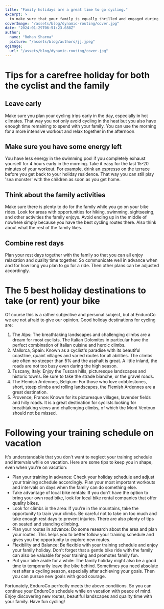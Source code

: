 ```yaml
---
title: "Family holidays are a great time to go cycling."
excerpt: >
  to make sure that your family is equally thrilled and engaged during the vacation. Therefore, you aim to find a harmonious balance between your cycling passion and creating memorable experiences for e
coverImage: "/assets/blog/dynamic-routing/cover.jpg"
date: "2024-01-29T06:51:23.688Z"
author:
  name: "Rohan Sharma"
  picture: "/assets/blog/authors/jj.jpeg"
ogImage:
  url: "/assets/blog/dynamic-routing/cover.jpg"
---
```


# Tips for a carefree holiday for both the cyclist and the family

## Leave early
Make sure you plan your cycling trips early in the day, especially in hot climates. That way you not only avoid cycling in the heat but you also have enough time remaining to spend with your family. You can use the morning for a more intensive workout and relax together in the afternoon.

## Make sure you have some energy left
You have less energy in the swimming pool if you completely exhaust yourself for 4 hours early in the morning. Take it easy for the last 15-20 minutes of your workout. For example, drink an espresso on the terrace before you get back to your holiday residence. That way you can still play 'sea monster' with the children as soon as you get home.

## Think about the family activities
Make sure there is plenty to do for the family while you go on your bike rides. Look for areas with opportunities for hiking, swimming, sightseeing, and other activities the family enjoys. Avoid ending up in the middle of nowhere simply because you have the best cycling routes there. Also think about what the rest of the family likes.

## Combine rest days
Plan your rest days together with the family so that you can all enjoy relaxation and quality time together. So communicate well in advance when and for how long you plan to go for a ride. Then other plans can be adjusted accordingly.

# The 5 best holiday destinations to take (or rent) your bike

Of course this is a rather subjective and personal subject, but at EnduroCo we are not afraid to give our opinion. Good holiday destinations for cycling are:

1. The Alps: The breathtaking landscapes and challenging climbs are a dream for most cyclists. The Italian Dolomites in particular have the perfect combination of Italian cuisine and heroic climbs.
2. Mallorca, Spain: Known as a cyclist's paradise with its beautiful coastline, quaint villages and varied routes for all abilities. The climbs are often no steeper than 5% and the asphalt is great. A little inland, the roads are not too busy even during the high season.
3. Tuscany, Italy: Enjoy the Tuscan hills, picturesque landscapes and historic towns. Be sure to take the strade bianche, or the gravel roads.
4. The Flemish Ardennes, Belgium: For those who love cobblestones, short, steep climbs and rolling landscapes, the Flemish Ardennes are a great destination.
5. Provence, France: Known for its picturesque villages, lavender fields and hilly roads. It is a great destination for cyclists looking for breathtaking views and challenging climbs, of which the Mont Ventoux should not be missed.

# Following your training schedule on vacation

It's understandable that you don't want to neglect your training schedule and intervals while on vacation. Here are some tips to keep you in shape, even when you're on vacation:

- Plan your training in advance: Check your holiday schedule and adjust your training schedule accordingly. Plan your most important workouts and intervals on days when the family can do something else.
- Take advantage of local bike rentals: If you don't have the option to bring your own road bike, look for local bike rental companies that offer quality bikes.
- Look for climbs in the area: If you're in the mountains, take the opportunity to train your climbs. Be careful not to take on too much and take enough rest days to prevent injuries. There are also plenty of tips on seated and standing climbing.
- Plan your routes in advance: Do some research about the area and plan your routes. This helps you to better follow your training schedule and gives you the opportunity to explore new routes.
- Flexibility and Balance: Be flexible with your training schedule and enjoy your family holiday. Don't forget that a gentle bike ride with the family can also be valuable for your training and promotes family fun.
- Put your bike aside for a while: The family holiday might also be a good time to temporarily leave the bike behind. Sometimes you need absolute rest after a cycling season, especially after achieving your goals. Then you can pursue new goals with good courage.

Fortunately, EnduroCo perfectly meets the above conditions. So you can continue your EnduroCo schedule while on vacation with peace of mind. Enjoy discovering new routes, beautiful landscapes and quality time with your family. Have fun cycling!